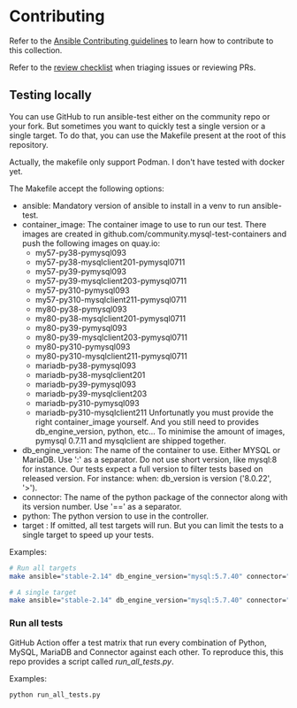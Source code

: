 # Contributing

Refer to the [Ansible Contributing guidelines](https://docs.ansible.com/ansible/devel/community/index.html) to learn how to contribute to this collection.

Refer to the [review checklist](https://docs.ansible.com/ansible/devel/community/collection_contributors/collection_reviewing.html) when triaging issues or reviewing PRs.


## Testing locally

You can use GitHub to run ansible-test either on the community repo or your fork. But sometimes you want to quickly test a single version or a single target. To do that, you can use the Makefile present at the root of this repository.

Actually, the makefile only support Podman. I don't have tested with docker yet.

The Makefile accept the following options:

- ansible: Mandatory version of ansible to install in a venv to run ansible-test.
- container_image:
    The container image to use to run our test. There images are created in github.com/community.mysql-test-containers and push the following images on quay.io:
    - my57-py38-pymysql093
    - my57-py38-mysqlclient201-pymysql0711
    - my57-py39-pymysql093
    - my57-py39-mysqlclient203-pymysql0711
    - my57-py310-pymysql093
    - my57-py310-mysqlclient211-pymysql0711
    - my80-py38-pymysql093
    - my80-py38-mysqlclient201-pymysql0711
    - my80-py39-pymysql093
    - my80-py39-mysqlclient203-pymysql0711
    - my80-py310-pymysql093
    - my80-py310-mysqlclient211-pymysql0711
    - mariadb-py38-pymysql093
    - mariadb-py38-mysqlclient201
    - mariadb-py39-pymysql093
    - mariadb-py39-mysqlclient203
    - mariadb-py310-pymysql093
    - mariadb-py310-mysqlclient211
    Unfortunatly you must provide the right container_image yourself. And you still need to provides db_engine_version, python, etc...
    To minimise the amount of images, pymysql 0.7.11 and mysqlclient are shipped together.
- db_engine_version: The name of the container to use. Either MYSQL or MariaDB. Use ':' as a separator. Do not use short version, like mysql:8 for instance. Our tests expect a full version to filter tests based on released version. For instance: when: db_version is version ('8.0.22', '>').
- connector: The name of the python package of the connector along with its version number. Use '==' as a separator.
- python: The python version to use in the controller.
- target : If omitted, all test targets will run. But you can limit the tests to a single target to speed up your tests.

Examples:

```sh
# Run all targets
make ansible="stable-2.14" db_engine_version="mysql:5.7.40" connector="pymysql==0.7.10" python="3.8" container_image="my57-py38-mysqlclient201-pymysql0711"

# A single target
make ansible="stable-2.14" db_engine_version="mysql:5.7.40" connector="pymysql==0.7.10" python="3.8" container_image="my57-py38-mysqlclient201-pymysql0711" target="test_mysql_db"
```


### Run all tests

GitHub Action offer a test matrix that run every combination of Python, MySQL, MariaDB and Connector against each other. To reproduce this, this repo provides a script called *run_all_tests.py*.

Examples:

```sh
python run_all_tests.py
```